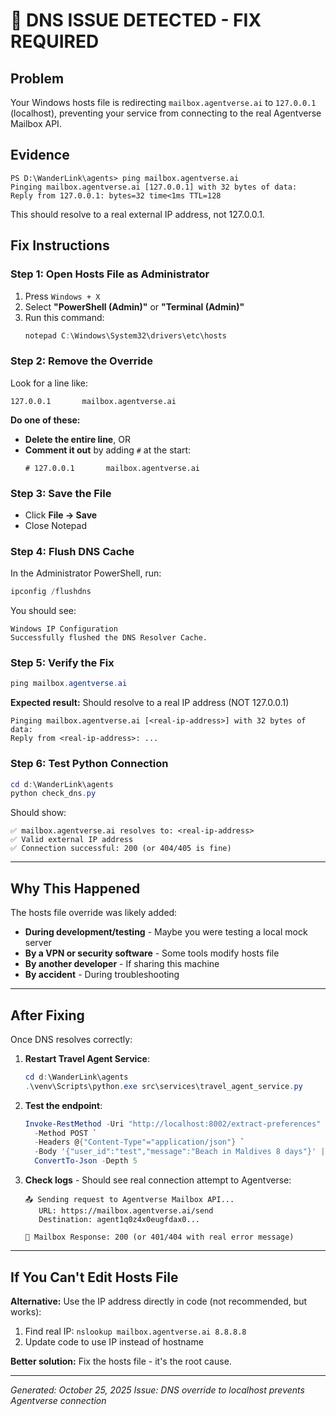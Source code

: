 # 🚨 DNS ISSUE DETECTED - FIX REQUIRED

## Problem
Your Windows hosts file is redirecting `mailbox.agentverse.ai` to `127.0.0.1` (localhost), preventing your service from connecting to the real Agentverse Mailbox API.

## Evidence
```
PS D:\WanderLink\agents> ping mailbox.agentverse.ai
Pinging mailbox.agentverse.ai [127.0.0.1] with 32 bytes of data:
Reply from 127.0.0.1: bytes=32 time<1ms TTL=128
```

This should resolve to a real external IP address, not 127.0.0.1.

## Fix Instructions

### Step 1: Open Hosts File as Administrator
1. Press `Windows + X`
2. Select **"PowerShell (Admin)"** or **"Terminal (Admin)"**
3. Run this command:
   ```powershell
   notepad C:\Windows\System32\drivers\etc\hosts
   ```

### Step 2: Remove the Override
Look for a line like:
```
127.0.0.1       mailbox.agentverse.ai
```

**Do one of these:**
- **Delete the entire line**, OR
- **Comment it out** by adding `#` at the start:
  ```
  # 127.0.0.1       mailbox.agentverse.ai
  ```

### Step 3: Save the File
- Click **File → Save**
- Close Notepad

### Step 4: Flush DNS Cache
In the Administrator PowerShell, run:
```powershell
ipconfig /flushdns
```

You should see:
```
Windows IP Configuration
Successfully flushed the DNS Resolver Cache.
```

### Step 5: Verify the Fix
```powershell
ping mailbox.agentverse.ai
```

**Expected result:** Should resolve to a real IP address (NOT 127.0.0.1)
```
Pinging mailbox.agentverse.ai [<real-ip-address>] with 32 bytes of data:
Reply from <real-ip-address>: ...
```

### Step 6: Test Python Connection
```powershell
cd d:\WanderLink\agents
python check_dns.py
```

Should show:
```
✅ mailbox.agentverse.ai resolves to: <real-ip-address>
✅ Valid external IP address
✅ Connection successful: 200 (or 404/405 is fine)
```

---

## Why This Happened

The hosts file override was likely added:
- **During development/testing** - Maybe you were testing a local mock server
- **By a VPN or security software** - Some tools modify hosts file
- **By another developer** - If sharing this machine
- **By accident** - During troubleshooting

---

## After Fixing

Once DNS resolves correctly:

1. **Restart Travel Agent Service**:
   ```powershell
   cd d:\WanderLink\agents
   .\venv\Scripts\python.exe src\services\travel_agent_service.py
   ```

2. **Test the endpoint**:
   ```powershell
   Invoke-RestMethod -Uri "http://localhost:8002/extract-preferences" `
     -Method POST `
     -Headers @{"Content-Type"="application/json"} `
     -Body '{"user_id":"test","message":"Beach in Maldives 8 days"}' |
     ConvertTo-Json -Depth 5
   ```

3. **Check logs** - Should see real connection attempt to Agentverse:
   ```
   📤 Sending request to Agentverse Mailbox API...
      URL: https://mailbox.agentverse.ai/send
      Destination: agent1q0z4x0eugfdax0...
   
   📨 Mailbox Response: 200 (or 401/404 with real error message)
   ```

---

## If You Can't Edit Hosts File

**Alternative:** Use the IP address directly in code (not recommended, but works):

1. Find real IP: `nslookup mailbox.agentverse.ai 8.8.8.8`
2. Update code to use IP instead of hostname

**Better solution:** Fix the hosts file - it's the root cause.

---

*Generated: October 25, 2025*
*Issue: DNS override to localhost prevents Agentverse connection*
